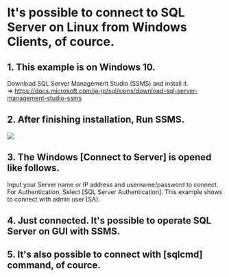 # It's possible to connect to SQL Server on Linux from Windows Clients, of cource.
## 1.	This example is on Windows 10.
Download SQL Server Management Studio (SSMS) and install it.</br>
⇒ https://docs.microsoft.com/ja-jp/sql/ssms/download-sql-server-management-studio-ssms
## 2.	After finishing installation, Run SSMS.
<img src=https://i.imgur.com/UFhLrI0.png></br>
## 3.	The Windows [Connect to Server] is opened like follows.
Input your Server name or IP address and username/password to connect. For Authentication, Select [SQL Server Authentication]. This example shows to connect with admin user [SA].

## 4.	Just connected. It's possible to operate SQL Server on GUI with SSMS.


## 5.	It's also possible to connect with [sqlcmd] command, of cource.
